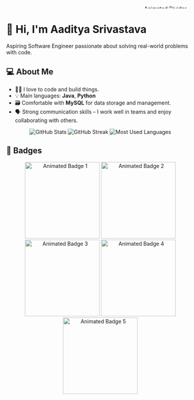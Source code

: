 <p align="center">
  <img src="https://user-images.githubusercontent.com/73097560/115834477-dbab4500-a447-11eb-908a-139a6edaec5c.gif" width="853" height="8" alt="Animated Divider"/>
</p>

# 👋 Hi, I'm Aaditya Srivastava

Aspiring Software Engineer passionate about solving real-world problems with code.

## 💻 About Me
- 🧑‍💻 I love to code and build things.
- 💡 Main languages: **Java**, **Python**
- 🗃️ Comfortable with **MySQL** for data storage and management.
- 🗣️ Strong communication skills – I work well in teams and enjoy collaborating with others.


<!-- GitHub Stats -->
<p align="center">
  <img src="https://github-readme-stats.vercel.app/api?username=frozenxnx&show_icons=true&theme=dracula" alt="GitHub Stats" />
     <img src="https://streak-stats.demolab.com/?user=frozenxnx&theme=dark&hide_border=true" alt="GitHub Streak" />
  <img src="https://github-readme-stats.vercel.app/api/top-langs/?username=frozenxnx&layout=compact&theme=dracula" alt="Most Used Languages" />
</p>


## 🏅 Badges

<p align="center">
  <img src="https://camo.githubusercontent.com/298b6a36bab489052e9628dd0abf184f9c3d966e77fce1072374a8df11061bed/68747470733a2f2f6173736574732e6c656574636f64652e636f6d2f7374617469635f6173736574732f6f74686572732f323535302e676966" width="200" height="205" alt="Animated Badge 1"/>
  <img src="https://camo.githubusercontent.com/b5074bb27865f4842afeda76bd8c0a05add6ab3be601d5bdeedadf72f5a90940/68747470733a2f2f6173736574732e6c656574636f64652e636f6d2f7374617469635f6173736574732f6d61726b6574696e672f323032342d3230302e676966" width="200" height="205" alt="Animated Badge 2"/>
  <img src="https://camo.githubusercontent.com/473fa1d113479cc1bb32ea304100351774d4e68768ecc58620cde525511c4e92/68747470733a2f2f6173736574732e6c656574636f64652e636f6d2f7374617469635f6173736574732f6d61726b6574696e672f3336355f6e65772e676966" width="200" height="205" alt="Animated Badge 3"/>
  <img src="https://camo.githubusercontent.com/66291c3546a90476fab980cce845c7443570de780378646e29ea0924db0fa151/68747470733a2f2f6173736574732e6c656574636f64652e636f6d2f7374617469635f6173736574732f6d61726b6574696e672f323032332d3130302e676966" width="200" height="205" alt="Animated Badge 4"/>
  <img src="https://camo.githubusercontent.com/2c1a3d9b9e3abd9692b214f3ea18e586d018143aa1fa1457b225c5a36a58de96/68747470733a2f2f6173736574732e6c656574636f64652e636f6d2f7374617469635f6173736574732f6d61726b6574696e672f323032342d3130302d6e65772e676966" width="200" height="205" alt="Animated Badge 5"/>
</p>
